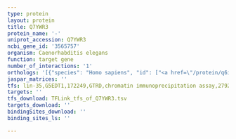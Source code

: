 ```yaml
---
type: protein
layout: protein
title: Q7YWR3
protein_name: '-'
uniprot_accession: Q7YWR3
ncbi_gene_id: '3565757'
organism: Caenorhabditis elegans
function: target gene
number_of_interactions: '1'
orthologs: '[{"species": "Homo sapiens", "id": ["<a href=\"/protein/q6ipr1\">Q6IPR1</a>"]}, {"species": "Mus musculus", "id": ["<a href=\"/protein/q91v16\">Q91V16</a>"]}, {"species": "Rattus norvegicus", "id": ["D4AD58"]}, {"species": "Drosophila melanogaster", "id": ["<a href=\"/protein/q9vjg4\">Q9VJG4</a>"]}, {"species": "Danio rerio", "id": ["A3KNJ8", "<a href=\"/protein/q503u1\">Q503U1</a>"]}]'
jaspar_matrices: ''
tfs: lin-35,G5EDT1,172249,GTRD,chromatin immunoprecipitation assay,27924024%5Buid%5D,No
targets: ''
tfs_download: TFLink_tfs_of_Q7YWR3.tsv
targets_download: ''
bindingSites_download: ''
binding_sites_ls: ''

---
```

